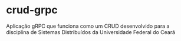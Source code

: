 # crud-grpc

Aplicação gRPC que funciona como um CRUD desenvolvido para a disciplina de Sistemas Distribuídos da Universidade Federal do Ceará

